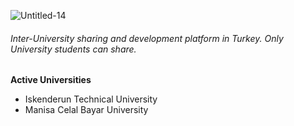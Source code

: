 ![Untitled-14](https://user-images.githubusercontent.com/47675796/54870119-72156400-4db3-11e9-805b-d3ec9dbdb031.png)

###### Inter-University sharing and development platform in Turkey. Only University students can share.

**Active Universities**
  - Iskenderun Technical University
  - Manisa Celal Bayar University



